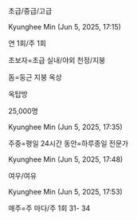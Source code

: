 초급/중급/고급

Kyunghee Min (Jun 5, 2025, 17:15)

연 1회/주 1회

초보자=초급
실내/야외
천정/지붕

돔=둥근 지붕
옥상

옥탑방

25,000명

Kyunghee Min (Jun 5, 2025, 17:35)

주중=평일
24시간 동안=하루종일
전문가

Kyunghee Min (Jun 5, 2025, 17:48)

여우/여유

Kyunghee Min (Jun 5, 2025, 17:53)

매주=주 마다/주 1회
31- 34